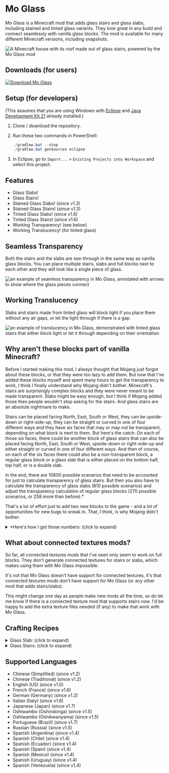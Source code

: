 # Mo Glass

Mo Glass is a Minecraft mod that adds glass stairs and glass slabs, including stained and tinted glass variants. They look great in any build and connect seamlessly with vanilla glass blocks. The mod is available for many different Minecraft versions, including snapshots.

![A Minecraft house with its roof made out of glass stairs, powered by the Mo Glass mod](https://user-images.githubusercontent.com/10100202/69939492-ab78a480-14e8-11ea-8aa7-c351657b334b.jpg)

## Downloads (for users)

[![Download Mo Glass](https://user-images.githubusercontent.com/10100202/214880552-859aa2ed-b4bc-4f8d-9ee7-bdd8c7fb33a2.png)](https://www.wimods.net/mo-glass/download/?utm_source=GitHub&utm_medium=Mo+Glass&utm_content=Mo+Glass+GitHub+repo+download+button)

## Setup (for developers)

(This assumes that you are using Windows with [Eclipse](https://www.eclipse.org/downloads/) and [Java Development Kit 21](https://adoptium.net/?variant=openjdk21&jvmVariant=hotspot) already installed.)

1. Clone / download the repository.

2. Run these two commands in PowerShell:

   ```powershell
   ./gradlew.bat --stop
   ./gradlew.bat genSources eclipse
   ```

3. In Eclipse, go to `Import...` > `Existing Projects into Workspace` and select this project.

## Features

- Glass Slabs!
- Glass Stairs!
- Stained Glass Slabs! (since v1.3)
- Stained Glass Stairs! (since v1.3)
- Tinted Glass Slabs! (since v1.6)
- Tinted Glass Stairs! (since v1.6)
- Working Transparency! (see below)
- Working Translucency! (for tinted glass)

## Seamless Transparency

Both the stairs and the slabs are see-through in the same way as vanilla glass blocks. You can place multiple stairs, slabs and full blocks next to each other and they will look like a single piece of glass.

![an example of seamless transparency in Mo Glass, annotated with arrows to show where the glass pieces connect](https://user-images.githubusercontent.com/10100202/69958444-821e3f80-150d-11ea-8f89-b241c66a8849.jpg)

## Working Translucency

Slabs and stairs made from tinted glass will block light if you place them without any air gaps, or let the light through if there is a gap.

![an example of translucency in Mo Glass, demonstrated with tinted glass stairs that either block light or let it through depending on their orientation](https://user-images.githubusercontent.com/10100202/145865191-04baa767-39f8-445d-8ea1-7e08619bb975.jpg)

## Why aren't these blocks part of vanilla Minecraft?

Before I started making this mod, I always thought that Mojang just forgot about these blocks, or that they were too lazy to add them. But now that I've added these blocks myself and spent many hours to get the transparency to work, I think I finally understand why Mojang didn't bother. Minecraft's stairs are surprisingly complex blocks and they were never meant to be made transparent. Slabs might be easy enough, but I think if Mojang added those then people wouldn't stop asking for the stairs. And glass stairs are an absolute nightmare to make.

Stairs can be placed facing North, East, South or West, they can be upside-down or right-side-up, they can be straight or curved in one of four different ways and they have six faces that may or may not be transparent, depending on what block is next to them. But here's the catch: On each of those six faces, there could be another block of glass stairs that can also be placed facing North, East, South or West, upside-down or right-side-up and either straight or curved in one of four different ways. And then of course, on each of the six faces there could also be a non-transparent block, a regular glass block or a glass slab that is either placed on the bottom half, top half, or is a double slab.

In the end, there are 10800 possible scenarios that need to be accounted for just to calculate transparency of glass stairs. But then you also have to calculate the transparency of glass slabs (810 possible scenarios) and adjust the transparency calculation of regular glass blocks (270 possible scenarios, or 258 more than before).*

That's a lot of effort just to add two new blocks to the game - and a lot of opportunities for new bugs to sneak in. That, I think, is why Mojang didn't bother.

<details>
  <summary>*Here's how I got those numbers: (click to expand)</summary>
  
  possible variations of stairs:
  pvStairs = 4 * 2 * 5 = 40
  
  possible variations of slabs:
  pvSlabs = 3
  
  possible variations of glass blocks:
  pvGlass = 1
  
  possible variations of non-transparent blocks:
  pvBlocks = 1 (because any variations would be ignored when calculating transparency)
  
  possible combinations combined:
  pvAll = pvStairs + pvSlabs + pvGlass + pvBlocks&nbsp;= 40 + 3 + 1 + 1 = 45
  
  possibly transparent faces of a block (including stairs, even though they have more faces):
  f = 6
  
  possible scenarios for transparency of stairs:
  psStairs = pvAll * f * pvStairs = 45 * 6 * 40 = 10800
  
  possible scenarios for transparency of slabs:
  psSlabs = pvAll * f * pvSlabs = 45 * 6 * 3 = 810
  
  possible scenarios for transparency of glass blocks:
  psGlass = pvAll * f * pvGlass = 45 * 6 * 1 = 270
  
  possible scenarios for transparency of glass blocks if glass stairs and slabs don't exist:
  psGlassVanilla = (pvGlass + pvBlocks) * f * pvGlass = (1 + 1) * 6 * 1 = 12&nbsp;
</details>

## What about connected textures mods?

So far, all connected textures mods that I've seen only seem to work on full blocks. They don't generate connected textures for stairs or slabs, which makes using them with Mo Glass impossible.

It's not that Mo Glass doesn't have support for connected textures, it's that connected textures mods don't have support for Mo Glass (or any other mod that adds stairs/slabs).

This might change one day as people make new mods all the time, so do let me know if there is a connected texture mod that supports stairs now. I'd be happy to add the extra texture files needed (if any) to make that work with Mo Glass.

## Crafting Recipes

<details>
  <summary>Glass Slab: (click to expand)</summary>
  
  ![glass slab crafting recipse](https://user-images.githubusercontent.com/10100202/69957444-5a2ddc80-150b-11ea-8c8c-e2afc5d72fb7.png)  
  ![glass slab stonecutter recipe](https://user-images.githubusercontent.com/10100202/70445670-2a974b00-1a9c-11ea-9a09-46c304cd167b.png)
</details>

<details>
  <summary>Glass Stairs: (click to expand)</summary>
  
  ![glass stairs crafting recipe](https://user-images.githubusercontent.com/10100202/69957446-5bf7a000-150b-11ea-8e61-d189de63333d.png)  
  ![glass stairs stonecutter recipe](https://user-images.githubusercontent.com/10100202/70445677-2c610e80-1a9c-11ea-8e1b-108863b47124.png)
</details>

## Supported Languages

- Chinese (Simplified) (since v1.2)
- Chinese (Traditional) (since v1.2)
- English (US) (since v1.0)
- French (France) (since v1.6)
- German (Germany) (since v1.2)
- Italian (Italy) (since v1.6)
- Japanese (Japan) (since v1.7)
- Oshiwambo (Oshindonga) (since v1.5)
- Oshiwambo (Oshikwanyama) (since v1.5)
- Portuguese (Brazil) (since v1.7)
- Russian (Russia) (since v1.5)
- Spanish (Argentina) (since v1.4)
- Spanish (Chile) (since v1.4)
- Spanish (Ecuador) (since v1.4)
- Spanish (Spain) (since v1.4)
- Spanish (Mexico) (since v1.4)
- Spanish (Uruguay) (since v1.4)
- Spanish (Venezuela) (since v1.4)
